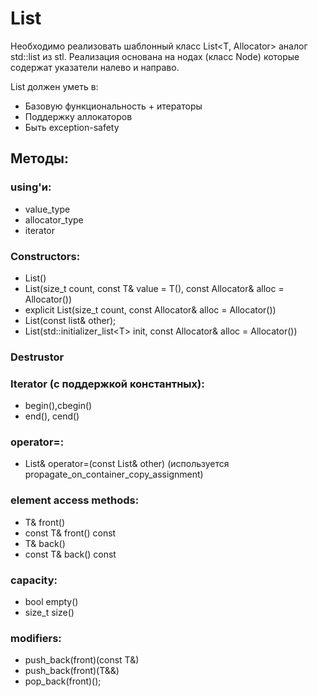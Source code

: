 # List

Необходимо реализовать шаблонный класс List\<T, Allocator\> аналог std::list из stl.
Реализация основана на нодах (класс Node) которые содержат указатели налево и направо.

List должен уметь в:
* Базовую функциональность + итераторы
* Поддержку аллокаторов
* Быть exception-safety

## Методы:

### using'и:
 * value_type
 * allocator_type
 * iterator
### Constructors:
 * List()
 * List(size_t count, const T& value = T(), const Allocator& alloc = Allocator())
 * explicit List(size_t count, const Allocator& alloc = Allocator())
 * List(const list& other);
 * List(std::initializer_list\<T\> init, const Allocator& alloc = Allocator())
### Destrustor
### Iterator (с поддержкой константных):
 * begin(),cbegin()
 * end(), cend()
### operator=:
 * List& operator=(const List& other) (используется propagate_on_container_copy_assignment)
### element access methods:
 * T& front()
 * const T& front() const
 * T& back()
 * const T& back() const
### capacity:
 * bool empty()
 * size_t size()
### modifiers:
 * push_back(front)(const T&)
 * push_back(front)(T&&)
 * pop_back(front)();
